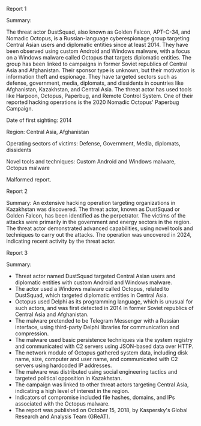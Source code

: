 
Report 1

Summary:

The threat actor DustSquad, also known as Golden Falcon, APT-C-34, and Nomadic Octopus, is a Russian-language cyberespionage group targeting Central Asian users and diplomatic entities since at least 2014. They have been observed using custom Android and Windows malware, with a focus on a Windows malware called Octopus that targets diplomatic entities. The group has been linked to campaigns in former Soviet republics of Central Asia and Afghanistan. Their sponsor type is unknown, but their motivation is information theft and espionage. They have targeted sectors such as defense, government, media, diplomats, and dissidents in countries like Afghanistan, Kazakhstan, and Central Asia. The threat actor has used tools like Harpoon, Octopus, Paperbug, and Remote Control System. One of their reported hacking operations is the 2020 Nomadic Octopus' Paperbug Campaign. 

Date of first sighting: 2014

Region: Central Asia, Afghanistan

Operating sectors of victims: Defense, Government, Media, diplomats, dissidents

Novel tools and techniques: Custom Android and Windows malware, Octopus malware

Malformed report.





Report 2

Summary: An extensive hacking operation targeting organizations in Kazakhstan was discovered. The threat actor, known as DustSquad or Golden Falcon, has been identified as the perpetrator. The victims of the attacks were primarily in the government and energy sectors in the region. The threat actor demonstrated advanced capabilities, using novel tools and techniques to carry out the attacks. The operation was uncovered in 2024, indicating recent activity by the threat actor.





Report 3

Summary:
- Threat actor named DustSquad targeted Central Asian users and diplomatic entities with custom Android and Windows malware.
- The actor used a Windows malware called Octopus, related to DustSquad, which targeted diplomatic entities in Central Asia.
- Octopus used Delphi as its programming language, which is unusual for such actors, and was first detected in 2014 in former Soviet republics of Central Asia and Afghanistan.
- The malware pretended to be Telegram Messenger with a Russian interface, using third-party Delphi libraries for communication and compression.
- The malware used basic persistence techniques via the system registry and communicated with C2 servers using JSON-based data over HTTP.
- The network module of Octopus gathered system data, including disk name, size, computer and user name, and communicated with C2 servers using hardcoded IP addresses.
- The malware was distributed using social engineering tactics and targeted political opposition in Kazakhstan.
- The campaign was linked to other threat actors targeting Central Asia, indicating a high level of interest in the region.
- Indicators of compromise included file hashes, domains, and IPs associated with the Octopus malware.
- The report was published on October 15, 2018, by Kaspersky's Global Research and Analysis Team (GReAT).


